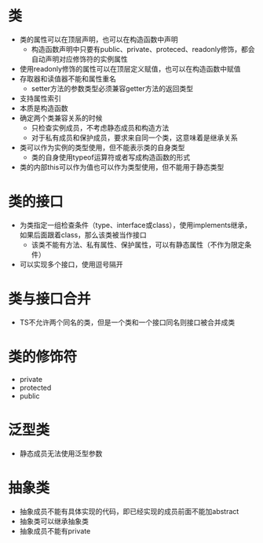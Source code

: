 # 类
- 类的属性可以在顶层声明，也可以在构造函数中声明
  - 构造函数声明中只要有public、private、proteced、readonly修饰，都会自动声明对应修饰符的实例属性
- 使用readonly修饰的属性可以在顶层定义赋值，也可以在构造函数中赋值
- 存取器和读值器不能和属性重名
  - setter方法的参数类型必须兼容getter方法的返回类型
- 支持属性索引
- 本质是构造函数
- 确定两个类兼容关系的时候
  - 只检查实例成员，不考虑静态成员和构造方法
  - 对于私有成员和保护成员，要求来自同一个类，这意味着是继承关系
- 类可以作为实例的类型使用，但不能表示类的自身类型
  - 类的自身使用typeof运算符或者写成构造函数的形式
- 类的内部this可以作为值也可以作为类型使用，但不能用于静态类型

# 类的接口
- 为类指定一组检查条件（type、interface或class），使用implements继承，如果后面跟着class，那么该类被当作接口
  - 该类不能有方法、私有属性、保护属性，可以有静态属性（不作为限定条件）
- 可以实现多个接口，使用逗号隔开

# 类与接口合并
- TS不允许两个同名的类，但是一个类和一个接口同名则接口被合并成类

# 类的修饰符
- private
- protected
- public

# 泛型类
- 静态成员无法使用泛型参数

# 抽象类
- 抽象成员不能有具体实现的代码，即已经实现的成员前面不能加abstract
- 抽象类可以继承抽象类
- 抽象成员不能有private
